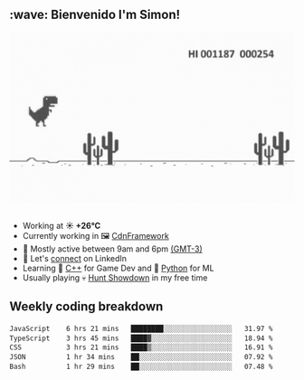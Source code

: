 <h2>:wave: <b>Bienvenido I'm Simon!&nbsp;</b></h2>

<section>
  <img src="./static/banner2.gif" height=300 width=1000>
</section>

<br>

<ul>
  <li>
		<!--START_SECTION:weather-->
		Working at <b>☀️   +26°C</b>
		<!--END_SECTION:weather-->
  </li>
  <li>
    Currently working in 🖼️&nbsp;<a href=https://github.com/snapverse/cdn-framework target=_blank>CdnFramework</a>
  </li>
  <li>
    🚩 Mostly active between 9am and 6pm <a href=https://onlinealarmkur.com/world/es target=_blank>(GMT-3)</a>
  </li>
  <li>
    🔗 Let's <a href=https://www.linkedin.com/in/itsimmons target=_blank>connect</a> on LinkedIn
  </li>
  <li>
    Learning 👴&nbsp;<a href=https://images3.memedroid.com/images/UPLOADED755/65f2bce6734f6.webp target=_blank>C++</a> for Game Dev and 🐍&nbsp;<a href=https://qph.cf2.quoracdn.net/main-qimg-4472b6229cb75bf66ab531f3ebd4f975-lq target=_blank>Python</a> for ML
  </li>
  <li>
    Usually playing 💀&nbsp;<a href=https://www.huntshowdown.com target=_blank>Hunt Showdown</a> in my free time
  </li>
</ul>

<h2><b>Weekly coding breakdown </b></h2>

<!--START_SECTION:waka-->

```txt
JavaScript    6 hrs 21 mins   ████████░░░░░░░░░░░░░░░░░   31.97 %
TypeScript    3 hrs 45 mins   ████▓░░░░░░░░░░░░░░░░░░░░   18.94 %
CSS           3 hrs 21 mins   ████▒░░░░░░░░░░░░░░░░░░░░   16.91 %
JSON          1 hr 34 mins    ██░░░░░░░░░░░░░░░░░░░░░░░   07.92 %
Bash          1 hr 29 mins    ██░░░░░░░░░░░░░░░░░░░░░░░   07.48 %
```

<!--END_SECTION:waka-->
